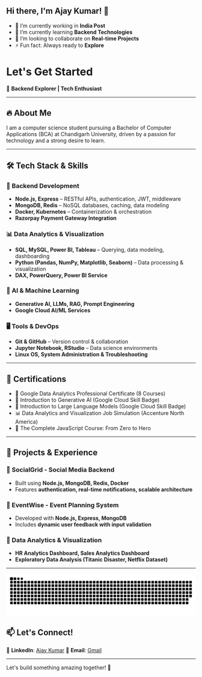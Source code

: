 ## Hi there, I'm Ajay Kumar! 👋

- 🔭 I’m currently working in **India Post**
- 🌱 I’m currently learning **Backend Technologies**
- 👯 I’m looking to collaborate on **Real-time Projects**
- ⚡ Fun fact: Always ready to **Explore**

# Let's Get Started

🚀 **Backend Explorer |  Tech Enthusiast**

---

## 🔥 About Me

I am a computer science student pursuing a Bachelor of Computer Applications (BCA) at Chandigarh University, driven by a passion for technology and a strong desire to learn.

---

## 🛠️ Tech Stack & Skills

### **🔹 Backend Development**

- **Node.js, Express** – RESTful APIs, authentication, JWT, middleware
- **MongoDB, Redis** – NoSQL databases, caching, data modeling
- **Docker, Kubernetes** – Containerization & orchestration
- **Razorpay Payment Gateway Integration**

### **📊 Data Analytics & Visualization**

- **SQL, MySQL, Power BI, Tableau** – Querying, data modeling, dashboarding
- **Python (Pandas, NumPy, Matplotlib, Seaborn)** – Data processing & visualization
- **DAX, PowerQuery, Power BI Service**

### **🤖 AI & Machine Learning**

- **Generative AI, LLMs, RAG, Prompt Engineering**
- **Google Cloud AI/ML Services**

### **🖥️ Tools & DevOps**

- **Git & GitHub** – Version control & collaboration
- **Jupyter Notebook, RStudio** – Data science environments
- **Linux OS, System Administration & Troubleshooting**

---

## 📜 Certifications

- 🏅 Google Data Analytics Professional Certificate (8 Courses)
- 🌟 Introduction to Generative AI (Google Cloud Skill Badge)
- 🤖 Introduction to Large Language Models (Google Cloud Skill Badge)
- 📊 Data Analytics and Visualization Job Simulation (Accenture North America)
- 🚀 The Complete JavaScript Course: From Zero to Hero

---

## 🚀 Projects & Experience

### **🔹 SocialGrid - Social Media Backend**

- Built using **Node.js, MongoDB, Redis, Docker**
- Features **authentication, real-time notifications, scalable architecture**

### **🔹 EventWise - Event Planning System**

- Developed with **Node.js, Express, MongoDB**
- Includes **dynamic user feedback with input validation**

### **🔹 Data Analytics & Visualization**

- **HR Analytics Dashboard, Sales Analytics Dashboard**
- **Exploratory Data Analysis (Titanic Disaster, Netflix Dataset)**

---

<div align = "center">
  
  ![snake gif](https://github.com/techsecy/techsecy/blob/output/github-snake.svg)
</div>


## 📫 Let's Connect!

🔗 **LinkedIn**: [Ajay Kumar](https://www.linkedin.com/in/your-profile)
📧 **Email**: [Gmail](mailto\:ajay44193@gmail.com)

---

Let's build something amazing together! 🚀




